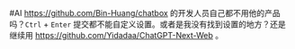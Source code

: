 #AI https://github.com/Bin-Huang/chatbox  的开发人员自己都不用他的产品吗？<code>Ctrl</code> + <code>Enter</code> 提交都不能自定义设置。或者是我没有找到设置的地方？还是继续用 https://github.com/Yidadaa/ChatGPT-Next-Web  。